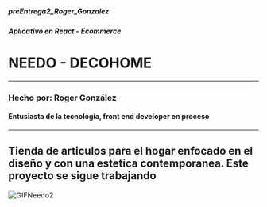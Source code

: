 ##### preEntrega2_Roger_Gonzalez

##### Aplicativo en React - Ecommerce

# **NEEDO - DECOHOME**
***
### Hecho por: Roger González
#### Entusiasta de la tecnología, front end developer en proceso

***
## Tienda de articulos para el hogar enfocado en el diseño y con una estetica contemporanea. Este proyecto se sigue trabajando


![GIFNeedo2](https://github.com/Gozzco/preEntrega2_Roger_Gonzalez/assets/118758175/5c9322d0-3a3b-40eb-9d8e-8a88fa404152)



